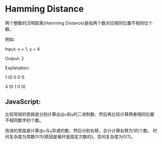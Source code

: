 # Hamming Distance

两个整数的汉明距离(Hamming Distance)是指两个数对应相同位置不相同位个数。

例如:

Input: x = 1, y = 4

Output: 2

Explanation:

1   (0 0 0 1)

4   (0 1 0 0)

## JavaScript:

比较常规的思路是分别计算出出`x`和`y`的二进制数，然后再比较计算两者相同位置不相同数字的个数。

改进的思路是计算出`x`与`y`异或的数，然后分别右移，合计计算右移为1的个数。
时间复杂度为常数O(1)(原因是循环是固定次数的)。空间复杂度为O(1)。